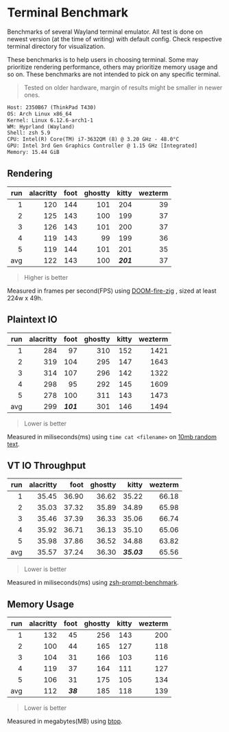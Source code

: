 # Terminal Benchmark

Benchmarks of several Wayland terminal emulator. All test is done on newest
version (at the time of writing) with default config. Check respective terminal
directory for visualization.

These benchmarks is to help users in choosing terminal. Some may prioritize
rendering performance, others may prioritize memory usage and so on. These
benchmarks are not intended to pick on any specific terminal.

> Tested on older hardware, margin of results might be smaller in newer ones.

```txt
Host: 2350B67 (ThinkPad T430)
OS: Arch Linux x86_64
Kernel: Linux 6.12.6-arch1-1
WM: Hyprland (Wayland)
Shell: zsh 5.9
CPU: Intel(R) Core(TM) i7-3632QM (8) @ 3.20 GHz - 48.0°C
GPU: Intel 3rd Gen Graphics Controller @ 1.15 GHz [Integrated]
Memory: 15.44 GiB
```

## Rendering

| run | alacritty | foot | ghostty |     kitty | wezterm |
|----:|----------:|-----:|--------:|----------:|--------:|
|   1 |       120 |  144 |     101 |       204 |      39 |
|   2 |       125 |  143 |     100 |       199 |      37 |
|   3 |       126 |  143 |     101 |       200 |      37 |
|   4 |       119 |  143 |      99 |       199 |      36 |
|   5 |       119 |  144 |     101 |       201 |      35 |
| avg |       122 |  143 |     100 | **_201_** |      37 |

> Higher is better

Measured in frames per second(FPS) using [DOOM-fire-zig](https://github.com/const-void/DOOM-fire-zig)
, sized at least 224w x 49h.

## Plaintext IO

| run | alacritty |      foot | ghostty | kitty | wezterm |
|----:|----------:|----------:|--------:|------:|--------:|
|   1 |       284 |        97 |     310 |   152 |    1421 |
|   2 |       319 |       104 |     295 |   147 |    1643 |
|   3 |       314 |       107 |     296 |   142 |    1322 |
|   4 |       298 |        95 |     292 |   145 |    1609 |
|   5 |       278 |       100 |     311 |   143 |    1473 |
| avg |       299 | **_101_** |     301 |   146 |    1494 |

> Lower is better

Measured in miliseconds(ms) using `time cat <filename>` on [10mb random text](./test/10mb.txt).

## VT IO Throughput

| run | alacritty |  foot | ghostty |       kitty | wezterm |
|----:|----------:|------:|--------:|------------:|--------:|
|   1 |     35.45 | 36.90 |   36.62 |       35.22 |   66.18 |
|   2 |     35.03 | 37.32 |   35.89 |       34.89 |   65.98 |
|   3 |     35.46 | 37.39 |   36.33 |       35.06 |   66.74 |
|   4 |     35.92 | 36.71 |   36.13 |       35.10 |   65.06 |
|   5 |     35.98 | 37.86 |   36.52 |       34.88 |   63.82 |
| avg |     35.57 | 37.24 |   36.30 | **_35.03_** |   65.56 |

> Lower is better

Measured in miliseconds(ms) using [zsh-prompt-benchmark](https://github.com/romkatv/zsh-prompt-benchmark).

## Memory Usage

| run | alacritty |     foot | ghostty | kitty | wezterm |
|----:|----------:|---------:|--------:|------:|--------:|
|   1 |       132 |       45 |     256 |   143 |     200 |
|   2 |       100 |       44 |     165 |   127 |     118 |
|   3 |       104 |       31 |     166 |   103 |     116 |
|   4 |       119 |       37 |     164 |   111 |     127 |
|   5 |       106 |       31 |     175 |   105 |     134 |
| avg |       112 | **_38_** |     185 |   118 |     139 |

> Lower is better

Measured in megabytes(MB) using [btop](https://github.com/aristocratos/btop).

